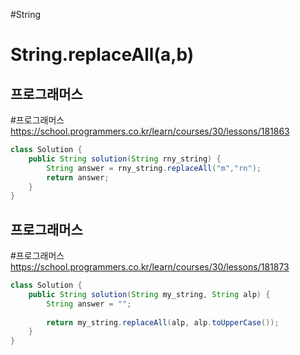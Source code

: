#String 
# String.replaceAll(a,b)
## 프로그래머스
#프로그래머스 
https://school.programmers.co.kr/learn/courses/30/lessons/181863

```java
class Solution {
    public String solution(String rny_string) {
        String answer = rny_string.replaceAll("m","rn"); 
        return answer;
    }
}
```

## 프로그래머스
#프로그래머스 
https://school.programmers.co.kr/learn/courses/30/lessons/181873

```java
class Solution {
    public String solution(String my_string, String alp) {
        String answer = "";
        
        return my_string.replaceAll(alp, alp.toUpperCase());
    }
}
```